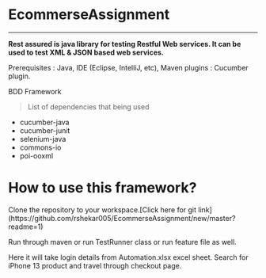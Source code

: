 # EcommerseAssignment

--------------
**Rest assured is java library for testing Restful Web services. It can be used to test XML & JSON based web services.**

Prerequisites : Java, IDE (Eclipse, IntelliJ, etc), Maven
plugins : Cucumber plugin.

BDD Framework
> List of dependencies that being used 
- cucumber-java
- cucumber-junit
- selenium-java
- commons-io
- poi-ooxml



<h1 id="howframeuse">How to use this framework?</h1>
Clone the repository to your workspace.[Click here for git link](https://github.com/rshekar005/EcommerseAssignment/new/master?readme=1)

<p> Run through maven or run TestRunner class or run feature file as well. <p>

Here it will take login details from Automation.xlsx excel sheet.
Search for iPhone 13 product and travel through checkout page.
